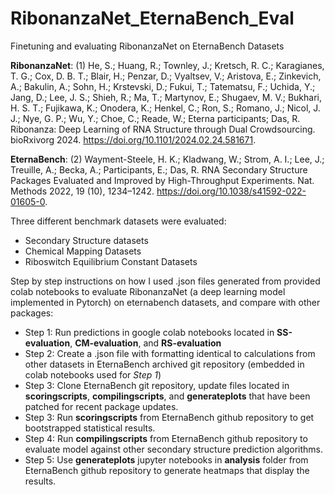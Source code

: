 # RibonanzaNet_EternaBench_Eval
Finetuning and evaluating RibonanzaNet on EternaBench Datasets

**RibonanzaNet**: (1)	He, S.; Huang, R.; Townley, J.; Kretsch, R. C.; Karagianes, T. G.; Cox, D. B. T.; Blair, H.; Penzar, D.; Vyaltsev, V.; Aristova, E.; Zinkevich, A.; Bakulin, A.; Sohn, H.; Krstevski, D.; Fukui, T.; Tatematsu, F.; Uchida, Y.; Jang, D.; Lee, J. S.; Shieh, R.; Ma, T.; Martynov, E.; Shugaev, M. V.; Bukhari, H. S. T.; Fujikawa, K.; Onodera, K.; Henkel, C.; Ron, S.; Romano, J.; Nicol, J. J.; Nye, G. P.; Wu, Y.; Choe, C.; Reade, W.; Eterna participants; Das, R. Ribonanza: Deep Learning of RNA Structure through Dual Crowdsourcing. bioRxivorg 2024. https://doi.org/10.1101/2024.02.24.581671.

**EternaBench**: (2)	Wayment-Steele, H. K.; Kladwang, W.; Strom, A. I.; Lee, J.; Treuille, A.; Becka, A.; Participants, E.; Das, R. RNA Secondary Structure Packages Evaluated and Improved by High-Throughput Experiments. Nat. Methods 2022, 19 (10), 1234–1242. https://doi.org/10.1038/s41592-022-01605-0.

Three different benchmark datasets were evaluated: 
* Secondary Structure datasets
* Chemical Mapping Datasets
* Riboswitch Equilibrium Constant Datasets

Step by step instructions on how I used .json files generated from provided colab notebooks to evaluate RibonanzaNet (a deep learning model implemented in Pytorch) on eternabench datasets, and compare with other packages: 
* Step 1: Run predictions in google colab notebooks located in **SS-evaluation**, **CM-evaluation**, and **RS-evaluation**
* Step 2: Create a .json file with formatting identical to calculations from other datasets in EternaBench archived git repository (embedded in colab notebooks used for *Step 1*) 
* Step 3: Clone EternaBench git repository, update files located in **scoringscripts**, **compilingscripts**, and **generateplots** that have been patched for recent package updates. 
* Step 3: Run **scoringscripts** from EternaBench github repository to get bootstrapped statistical results.
* Step 4: Run **compilingscripts** from EternaBench github repository to evaluate model against other secondary structure prediction algorithms.
* Step 5: Use **generateplots** jupyter notebooks in **analysis** folder from EternaBench github repository to generate heatmaps that display the results. 

